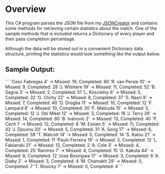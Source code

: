 Overview
===
This C# program parses the JSON file from my [JSONCreator](https://github.com/emondai/SeniorThesis/tree/master/JSONCreator) and contains some methods for retrieving certain statistics about the match. One of the sample methods that is included returns a Dictionary of every player and their pass completion percentage.

Although the data will be stored out in a convenient Dictionary data structure, printing the statistics would look something like the output below.
<h2>Sample Output:</h2>
```
    'Cesc Fabregas 4' -> Missed: 19, Completed: 60
    'R. van Persie 10' -> Missed: 9, Completed: 28
    'J. Wilshere 19' -> Missed: 11, Completed: 52
    'B. Sagna 3' -> Missed: 2, Completed: 51
    'L. Koscielny 6' -> Missed: 5, Completed: 32
    'G. Clichy 22' -> Missed: 8, Completed: 37
    'S. Nasri 8' -> Missed: 7, Completed: 40
    'D. Drogba 11' -> Missed: 10, Completed: 12
    'F. Lampard 8' -> Missed: 10, Completed: 30
    'F. Malouda 15' -> Missed: 5, Completed: 12
    'J. Obi Mikel 12' -> Missed: 3, Completed: 16
    'J. Terry 26' -> Missed: 14, Completed: 60
    'B. Ivanovic 2' -> Missed: 13, Completed: 40
    'P. Cech 1' -> Missed: 12, Completed: 8
    'M. Essien 5' -> Missed: 11, Completed: 42
    'J. Djourou 20' -> Missed: 5, Completed: 31
    'A. Song 17' -> Missed: 6, Completed: 59
    'T. Walcott 14' -> Missed: 5, Completed: 14
    'S. Kalou 21' -> Missed: 1, Completed: 11
    'Paulo Ferreira 19' -> Missed: 3, Completed: 12
    'L. Fabianski 21' -> Missed: 13, Completed: 2
    'A. Cole 3' -> Missed: 4, Completed: 25
    'Ramires 7' -> Missed: 4, Completed: 15
    'G. Kakuta 44' -> Missed: 8, Completed: 12
    'Jose Bosingwa 17' -> Missed: 3, Completed: 6
    'A. Diaby 2' -> Missed: 3, Completed: 4
    'M. Chamakh 29' -> Missed: 0, Completed: 7
    'T. Rosicky 7' -> Missed: 0, Completed: 4
```

